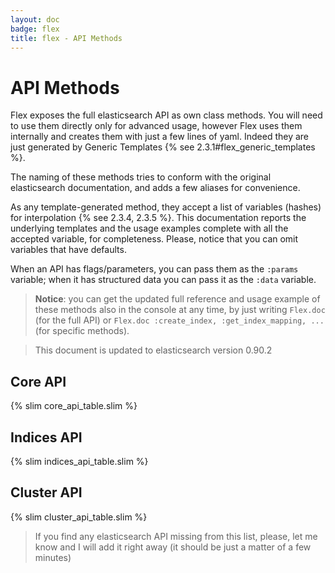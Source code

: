 ```yaml
---
layout: doc
badge: flex
title: flex - API Methods
---
```


# API Methods

Flex exposes the full elasticsearch API as own class methods. You will need to use them directly only for advanced usage, however Flex uses them internally and creates them with just a few lines of yaml. Indeed they are just generated by Generic Templates {% see 2.3.1#flex_generic_templates %}.

The naming of these methods tries to conform with the original elasticsearch documentation, and adds a few aliases for convenience.

As any template-generated method, they accept a list of variables (hashes) for interpolation {% see 2.3.4, 2.3.5 %}. This documentation reports the underlying templates and the usage examples complete with all the accepted variable, for completeness. Please, notice that you can omit variables that have defaults.

When an API has flags/parameters, you can pass them as the `:params` variable; when it has structured data you can pass it as the `:data` variable.

> __Notice__: you can get the updated full reference and usage example of these methods also in the console at any time, by just writing `Flex.doc` (for the full API) or `Flex.doc :create_index, :get_index_mapping, ...` (for specific methods).

> This document is updated to elasticsearch version 0.90.2


## Core API

{% slim core_api_table.slim %}

## Indices API

{% slim indices_api_table.slim %}

## Cluster API

{% slim cluster_api_table.slim %}

> If you find any elasticsearch API missing from this list, please, let me know and I will add it right away (it should be just a matter of a few minutes)

